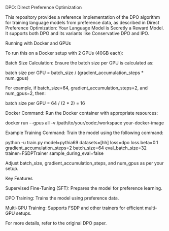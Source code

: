 DPO: Direct Preference Optimization

This repository provides a reference implementation of the DPO algorithm for training language models from preference data, as described in Direct Preference Optimization: Your Language Model is Secretly a Reward Model. It supports both DPO and its variants like Conservative DPO and IPO.

Running with Docker and GPUs

To run this on a Docker setup with 2 GPUs (40GB each):

Batch Size Calculation: Ensure the batch size per GPU is calculated as:

batch size per GPU = batch_size / (gradient_accumulation_steps * num_gpus)

For example, if batch_size=64, gradient_accumulation_steps=2, and num_gpus=2, then:

batch size per GPU = 64 / (2 * 2) = 16

Docker Command:
Run the Docker container with appropriate resources:

docker run --gpus all -v /path/to/your/code:/workspace your-docker-image

Example Training Command:
Train the model using the following command:

python -u train.py model=pythia69 datasets=[hh] loss=dpo loss.beta=0.1 gradient_accumulation_steps=2 batch_size=64 eval_batch_size=32 trainer=FSDPTrainer sample_during_eval=false

Adjust batch_size, gradient_accumulation_steps, and num_gpus as per your setup.

Key Features

Supervised Fine-Tuning (SFT): Prepares the model for preference learning.

DPO Training: Trains the model using preference data.

Multi-GPU Training: Supports FSDP and other trainers for efficient multi-GPU setups.

For more details, refer to the original DPO paper.

